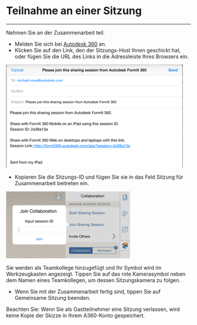 

# Teilnahme an einer Sitzung

---

Nehmen Sie an der Zusammenarbeit teil.

* Melden Sie sich bei [Autodesk 360](https://360.autodesk.com) an.
* Klicken Sie auf den Link, den der Sitzungs-Host Ihnen geschickt hat, oder fügen Sie die URL des Links in die Adressleiste Ihres Browsers ein.

![](Images/GUID-B05FA4C7-D9E4-4D16-AAE3-9F8E77BB03A5-low.png)

* Kopieren Sie die Sitzungs-ID und fügen Sie sie in das Feld Sitzung für Zusammenarbeit beitreten ein.

![](Images/GUID-15C28F8C-F7A1-46DE-B421-488A282CF466-low.png)

Sie werden als Teamkollege hinzugefügt und Ihr Symbol wird im Werkzeugkasten angezeigt. Tippen Sie auf das rote Kamerasymbol neben dem Namen eines Teamkollegen, um dessen Sitzungskamera zu folgen.

* Wenn Sie mit der Zusammenarbeit fertig sind, tippen Sie auf Gemeinsame Sitzung beenden.

Beachten Sie: Wenn Sie als Gastteilnehmer eine Sitzung verlassen, wird keine Kopie der Skizze in Ihrem A360-Konto gespeichert.

